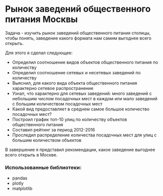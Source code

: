 
# Рынок заведений общественного питания Москвы
Задача - изучить рынок заведений общественного питания столицы, чтобы понять, заведение какого формата нам самим выгоднее всего открыть.

Для этого я сделал следующее:
* Определил соотношение видов объектов общественного питания по количеству
* Определил соотношение сетевых и несетевых заведений по количеству
* Выяснил, для какого вида объекта общественного питания характерно сетевое распространение
* Узнал, что характерно для сетевых заведений: много заведений с небольшим числом посадочных мест в каждом или мало заведений с большим количеством посадочных мест
* Какой вид предоставляет в среднем самое большое количество посадочных мест?
* Построил график топ-10 улиц по количеству объектов общественного питания
* Составил рейтинг за период 2012-2016
* Проследил распределение количества посадочных мест для улиц с большим количеством объектов </br>

В завершение я представил рекомендации, какое заведение выгоднее всего открыть в Москве.

### Использованные библиотеки:
* pandas
* plotly
* matplotlib
